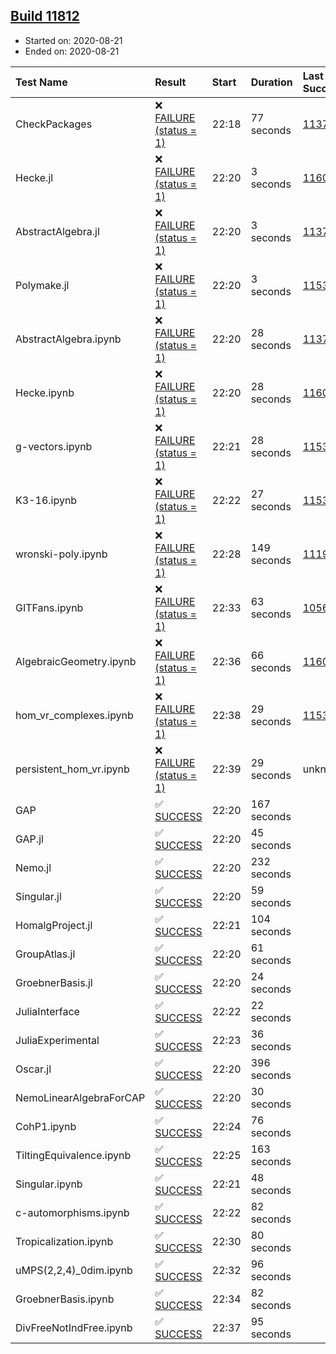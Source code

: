 ## [Build 11812](https://oscarci.mathematik.uni-kl.de/job/oscar/11812/)

* Started on: 2020-08-21
* Ended on: 2020-08-21

| Test Name    | Result | Start | Duration | Last Success | First Failure |
|:-------------|:-------|:------|:---------|:-------------|:--------------|
| CheckPackages | ❌ [FAILURE (status = 1)](https://oscarci.mathematik.uni-kl.de/job/oscar/11812/artifact/logs/build-11812/CheckPackages.log) | 22:18 | 77 seconds | [11376](https://oscarci.mathematik.uni-kl.de/job/oscar/11376/) | [11377](https://oscarci.mathematik.uni-kl.de/job/oscar/11377/) |
| Hecke.jl | ❌ [FAILURE (status = 1)](https://oscarci.mathematik.uni-kl.de/job/oscar/11812/artifact/logs/build-11812/Hecke.jl.log) | 22:20 | 3 seconds | [11602](https://oscarci.mathematik.uni-kl.de/job/oscar/11602/) | [11603](https://oscarci.mathematik.uni-kl.de/job/oscar/11603/) |
| AbstractAlgebra.jl | ❌ [FAILURE (status = 1)](https://oscarci.mathematik.uni-kl.de/job/oscar/11812/artifact/logs/build-11812/AbstractAlgebra.jl.log) | 22:20 | 3 seconds | [11376](https://oscarci.mathematik.uni-kl.de/job/oscar/11376/) | [11377](https://oscarci.mathematik.uni-kl.de/job/oscar/11377/) |
| Polymake.jl | ❌ [FAILURE (status = 1)](https://oscarci.mathematik.uni-kl.de/job/oscar/11812/artifact/logs/build-11812/Polymake.jl.log) | 22:20 | 3 seconds | [11532](https://oscarci.mathematik.uni-kl.de/job/oscar/11532/) | [11533](https://oscarci.mathematik.uni-kl.de/job/oscar/11533/) |
| AbstractAlgebra.ipynb | ❌ [FAILURE (status = 1)](https://oscarci.mathematik.uni-kl.de/job/oscar/11812/artifact/logs/build-11812/AbstractAlgebra.ipynb.log) | 22:20 | 28 seconds | [11376](https://oscarci.mathematik.uni-kl.de/job/oscar/11376/) | [11377](https://oscarci.mathematik.uni-kl.de/job/oscar/11377/) |
| Hecke.ipynb | ❌ [FAILURE (status = 1)](https://oscarci.mathematik.uni-kl.de/job/oscar/11812/artifact/logs/build-11812/Hecke.ipynb.log) | 22:20 | 28 seconds | [11602](https://oscarci.mathematik.uni-kl.de/job/oscar/11602/) | [11603](https://oscarci.mathematik.uni-kl.de/job/oscar/11603/) |
| g-vectors.ipynb | ❌ [FAILURE (status = 1)](https://oscarci.mathematik.uni-kl.de/job/oscar/11812/artifact/logs/build-11812/g-vectors.ipynb.log) | 22:21 | 28 seconds | [11532](https://oscarci.mathematik.uni-kl.de/job/oscar/11532/) | [11533](https://oscarci.mathematik.uni-kl.de/job/oscar/11533/) |
| K3-16.ipynb | ❌ [FAILURE (status = 1)](https://oscarci.mathematik.uni-kl.de/job/oscar/11812/artifact/logs/build-11812/K3-16.ipynb.log) | 22:22 | 27 seconds | [11532](https://oscarci.mathematik.uni-kl.de/job/oscar/11532/) | [11533](https://oscarci.mathematik.uni-kl.de/job/oscar/11533/) |
| wronski-poly.ipynb | ❌ [FAILURE (status = 1)](https://oscarci.mathematik.uni-kl.de/job/oscar/11812/artifact/logs/build-11812/wronski-poly.ipynb.log) | 22:28 | 149 seconds | [11192](https://oscarci.mathematik.uni-kl.de/job/oscar/11192/) | [11193](https://oscarci.mathematik.uni-kl.de/job/oscar/11193/) |
| GITFans.ipynb | ❌ [FAILURE (status = 1)](https://oscarci.mathematik.uni-kl.de/job/oscar/11812/artifact/logs/build-11812/GITFans.ipynb.log) | 22:33 | 63 seconds | [10566](https://oscarci.mathematik.uni-kl.de/job/oscar/10566/) | [10567](https://oscarci.mathematik.uni-kl.de/job/oscar/10567/) |
| AlgebraicGeometry.ipynb | ❌ [FAILURE (status = 1)](https://oscarci.mathematik.uni-kl.de/job/oscar/11812/artifact/logs/build-11812/AlgebraicGeometry.ipynb.log) | 22:36 | 66 seconds | [11602](https://oscarci.mathematik.uni-kl.de/job/oscar/11602/) | [11603](https://oscarci.mathematik.uni-kl.de/job/oscar/11603/) |
| hom_vr_complexes.ipynb | ❌ [FAILURE (status = 1)](https://oscarci.mathematik.uni-kl.de/job/oscar/11812/artifact/logs/build-11812/hom_vr_complexes.ipynb.log) | 22:38 | 29 seconds | [11532](https://oscarci.mathematik.uni-kl.de/job/oscar/11532/) | [11533](https://oscarci.mathematik.uni-kl.de/job/oscar/11533/) |
| persistent_hom_vr.ipynb | ❌ [FAILURE (status = 1)](https://oscarci.mathematik.uni-kl.de/job/oscar/11812/artifact/logs/build-11812/persistent_hom_vr.ipynb.log) | 22:39 | 29 seconds | unknown | unknown |
| GAP | ✅ [SUCCESS](https://oscarci.mathematik.uni-kl.de/job/oscar/11812/artifact/logs/build-11812/GAP.log) | 22:20 | 167 seconds |  |  |
| GAP.jl | ✅ [SUCCESS](https://oscarci.mathematik.uni-kl.de/job/oscar/11812/artifact/logs/build-11812/GAP.jl.log) | 22:20 | 45 seconds |  |  |
| Nemo.jl | ✅ [SUCCESS](https://oscarci.mathematik.uni-kl.de/job/oscar/11812/artifact/logs/build-11812/Nemo.jl.log) | 22:20 | 232 seconds |  |  |
| Singular.jl | ✅ [SUCCESS](https://oscarci.mathematik.uni-kl.de/job/oscar/11812/artifact/logs/build-11812/Singular.jl.log) | 22:20 | 59 seconds |  |  |
| HomalgProject.jl | ✅ [SUCCESS](https://oscarci.mathematik.uni-kl.de/job/oscar/11812/artifact/logs/build-11812/HomalgProject.jl.log) | 22:21 | 104 seconds |  |  |
| GroupAtlas.jl | ✅ [SUCCESS](https://oscarci.mathematik.uni-kl.de/job/oscar/11812/artifact/logs/build-11812/GroupAtlas.jl.log) | 22:20 | 61 seconds |  |  |
| GroebnerBasis.jl | ✅ [SUCCESS](https://oscarci.mathematik.uni-kl.de/job/oscar/11812/artifact/logs/build-11812/GroebnerBasis.jl.log) | 22:20 | 24 seconds |  |  |
| JuliaInterface | ✅ [SUCCESS](https://oscarci.mathematik.uni-kl.de/job/oscar/11812/artifact/logs/build-11812/JuliaInterface.log) | 22:22 | 22 seconds |  |  |
| JuliaExperimental | ✅ [SUCCESS](https://oscarci.mathematik.uni-kl.de/job/oscar/11812/artifact/logs/build-11812/JuliaExperimental.log) | 22:23 | 36 seconds |  |  |
| Oscar.jl | ✅ [SUCCESS](https://oscarci.mathematik.uni-kl.de/job/oscar/11812/artifact/logs/build-11812/Oscar.jl.log) | 22:20 | 396 seconds |  |  |
| NemoLinearAlgebraForCAP | ✅ [SUCCESS](https://oscarci.mathematik.uni-kl.de/job/oscar/11812/artifact/logs/build-11812/NemoLinearAlgebraForCAP.log) | 22:20 | 30 seconds |  |  |
| CohP1.ipynb | ✅ [SUCCESS](https://oscarci.mathematik.uni-kl.de/job/oscar/11812/artifact/logs/build-11812/CohP1.ipynb.log) | 22:24 | 76 seconds |  |  |
| TiltingEquivalence.ipynb | ✅ [SUCCESS](https://oscarci.mathematik.uni-kl.de/job/oscar/11812/artifact/logs/build-11812/TiltingEquivalence.ipynb.log) | 22:25 | 163 seconds |  |  |
| Singular.ipynb | ✅ [SUCCESS](https://oscarci.mathematik.uni-kl.de/job/oscar/11812/artifact/logs/build-11812/Singular.ipynb.log) | 22:21 | 48 seconds |  |  |
| c-automorphisms.ipynb | ✅ [SUCCESS](https://oscarci.mathematik.uni-kl.de/job/oscar/11812/artifact/logs/build-11812/c-automorphisms.ipynb.log) | 22:22 | 82 seconds |  |  |
| Tropicalization.ipynb | ✅ [SUCCESS](https://oscarci.mathematik.uni-kl.de/job/oscar/11812/artifact/logs/build-11812/Tropicalization.ipynb.log) | 22:30 | 80 seconds |  |  |
| uMPS(2,2,4)_0dim.ipynb | ✅ [SUCCESS](https://oscarci.mathematik.uni-kl.de/job/oscar/11812/artifact/logs/build-11812/uMPS-2-2-4-_0dim.ipynb.log) | 22:32 | 96 seconds |  |  |
| GroebnerBasis.ipynb | ✅ [SUCCESS](https://oscarci.mathematik.uni-kl.de/job/oscar/11812/artifact/logs/build-11812/GroebnerBasis.ipynb.log) | 22:34 | 82 seconds |  |  |
| DivFreeNotIndFree.ipynb | ✅ [SUCCESS](https://oscarci.mathematik.uni-kl.de/job/oscar/11812/artifact/logs/build-11812/DivFreeNotIndFree.ipynb.log) | 22:37 | 95 seconds |  |  |
